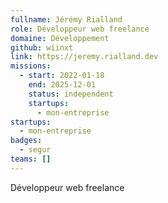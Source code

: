 ```yaml
---
fullname: Jérémy Rialland
role: Développeur web freelance
domaine: Développement
github: wiinxt
link: https://jeremy.rialland.dev
missions:
  - start: 2022-01-18
    end: 2025-12-01
    status: independent
    startups:
      - mon-entreprise
startups:
  - mon-entreprise
badges:
  - segur
teams: []
---
```

Développeur web freelance